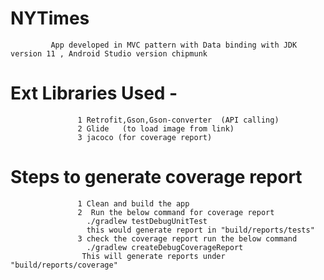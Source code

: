 
# NYTimes

             App developed in MVC pattern with Data binding with JDK version 11 , Android Studio version chipmunk

# Ext Libraries Used - 
                   1 Retrofit,Gson,Gson-converter  (API calling)
                   2 Glide   (to load image from link)
                   3 jacoco (for coverage report)

# Steps to generate coverage report
                   1 Clean and build the app 
                   2  Run the below command for coverage report
                     ./gradlew testDebugUnitTest 
                     this would generate report in "build/reports/tests"
                   3 check the coverage report run the below command
                     ./gradlew createDebugCoverageReport
                    This will generate reports under "build/reports/coverage" 

                